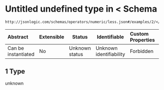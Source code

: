 # Untitled undefined type in &lt; Schema

```txt
http://jsonlogic.com/schemas/operators/numeric/less.json#/examples/2/</1
```




| Abstract            | Extensible | Status         | Identifiable            | Custom Properties | Additional Properties | Access Restrictions | Defined In                                                        |
| :------------------ | ---------- | -------------- | ----------------------- | :---------------- | --------------------- | ------------------- | ----------------------------------------------------------------- |
| Can be instantiated | No         | Unknown status | Unknown identifiability | Forbidden         | Allowed               | none                | [less.json\*](operators/numeric/less.json "open original schema") |

## 1 Type

unknown
